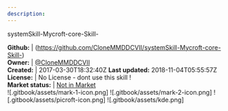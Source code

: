 ```yaml
---
description: 
---
```

systemSkill-Mycroft-core-Skill-



**Github:** | (https://github.com/CloneMMDDCVII/systemSkill-Mycroft-core-Skill-)  
**Owner:** | [@CloneMMDDCVII](https://github.com/CloneMMDDCVII)  
**Created:** | 2017-03-30T18:32:40Z  **Last updated:** 2018-11-04T05:55:57Z  
**License:** | No License - dont use this skill !  
**Market status:** | [Not in Market](https://market.mycroft.ai/skill/)  
 ![.gitbook/assets/mark-1-icon.png]  ![.gitbook/assets/mark-2-icon.png]  ![.gitbook/assets/picroft-icon.png]  ![.gitbook/assets/kde.png]  
